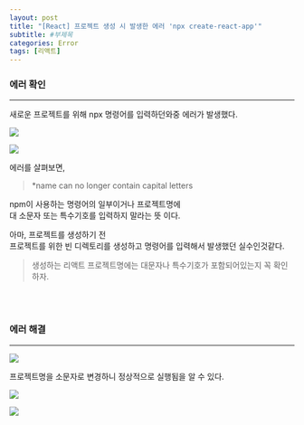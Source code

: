 ```yaml
---
layout: post
title: "[React] 프로젝트 생성 시 발생한 에러 'npx create-react-app'"
subtitle: #부제목
categories: Error
tags: [리액트]
---
```


### 에러 확인
---

새로운 프로젝트를 위해 npx 명령어를 입력하던와중 에러가 발생했다.

![](https://img1.daumcdn.net/thumb/R1280x0/?scode=mtistory2&fname=https%3A%2F%2Fblog.kakaocdn.net%2Fdn%2FbWShNq%2FbtrXGTDAx3T%2FHZXUZK4y8Ksm5fHsg5hATK%2Fimg.jpg) 

![](https://img1.daumcdn.net/thumb/R1280x0/?scode=mtistory2&fname=https%3A%2F%2Fblog.kakaocdn.net%2Fdn%2FcOWFbO%2FbtrXHBJwcRG%2FlAgCFgG9OlbO4DaqC5Okh0%2Fimg.jpg)


에러를 살펴보면,<br>

> *name can no longer contain capital letters

npm이 사용하는 명령어의 일부이거나 프로젝트명에<br>
대 소문자 또는 특수기호를 입력하지 말라는 뜻 이다.
<br>

아마, 프로젝트를 생성하기 전<br>
프로젝트를 위한 빈 디렉토리를 생성하고 명령어를 입력해서 발생했던 실수인것같다.
<br>

> 생성하는 리액트 프로젝트명에는 대문자나 특수기호가 포함되어있는지 꼭 확인하자.

<br>
<br>

### 에러 해결
---

![](https://img1.daumcdn.net/thumb/R1280x0/?scode=mtistory2&fname=https%3A%2F%2Fblog.kakaocdn.net%2Fdn%2FEyJeK%2FbtrXHXFhyKn%2F0VrEoneHCRgbAbmSeZvYNK%2Fimg.jpg)

프로젝트명을 소문자로 변경하니 정상적으로 실행됨을 알 수 있다.

![](https://img1.daumcdn.net/thumb/R1280x0/?scode=mtistory2&fname=https%3A%2F%2Fblog.kakaocdn.net%2Fdn%2FmVKuT%2FbtrXJ2ZSK9Z%2FD6GLoMNWgAtpUMzWjVQK70%2Fimg.jpg)

![](https://img1.daumcdn.net/thumb/R1280x0/?scode=mtistory2&fname=https%3A%2F%2Fblog.kakaocdn.net%2Fdn%2FcAdGLr%2FbtrXHPHtom9%2Fiq1ngvoKAgBuOGJkvqa0I1%2Fimg.jpg)